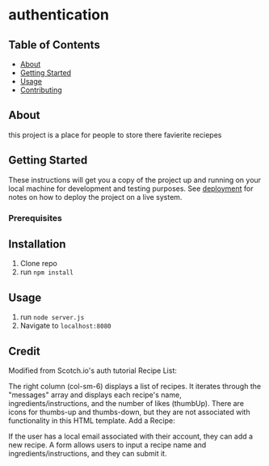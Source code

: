 # authentication

## Table of Contents

- [About](#about)
- [Getting Started](#getting_started)
- [Usage](#usage)
- [Contributing](../CONTRIBUTING.md)

## About <a name = "about"></a>

this project is a place for people to store there favierite reciepes 

## Getting Started <a name = "getting_started"></a>

These instructions will get you a copy of the project up and running on your local machine for development and testing purposes. See [deployment](#deployment) for notes on how to deploy the project on a live system.

### Prerequisites

## Installation

1. Clone repo
2. run `npm install`

## Usage

1. run `node server.js`
2. Navigate to `localhost:8080`

## Credit

Modified from Scotch.io's auth tutorial
Recipe List:

The right column (col-sm-6) displays a list of recipes.
It iterates through the "messages" array and displays each recipe's name, ingredients/instructions, and the number of likes (thumbUp).
There are icons for thumbs-up and thumbs-down, but they are not associated with functionality in this HTML template.
Add a Recipe:

If the user has a local email associated with their account, they can add a new recipe.
A form allows users to input a recipe name and ingredients/instructions, and they can submit it.